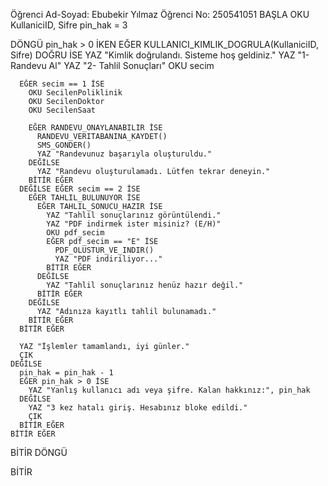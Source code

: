 Öğrenci Ad-Soyad: Ebubekir Yılmaz
Öğrenci No: 250541051
BAŞLA
  OKU KullaniciID, Sifre
  pin_hak = 3
  
  DÖNGÜ pin_hak > 0 İKEN
    EĞER KULLANICI_KIMLIK_DOGRULA(KullaniciID, Sifre) DOĞRU İSE
      YAZ "Kimlik doğrulandı. Sisteme hoş geldiniz."
      YAZ "1- Randevu Al"
      YAZ "2- Tahlil Sonuçları"
      OKU secim

      EĞER secim == 1 İSE
        OKU SecilenPoliklinik
        OKU SecilenDoktor
        OKU SecilenSaat

        EĞER RANDEVU_ONAYLANABILIR İSE
          RANDEVU_VERITABANINA_KAYDET()
          SMS_GONDER()
          YAZ "Randevunuz başarıyla oluşturuldu."
        DEĞİLSE
          YAZ "Randevu oluşturulamadı. Lütfen tekrar deneyin."
        BİTİR EĞER
      DEĞİLSE EĞER secim == 2 İSE
        EĞER TAHLIL_BULUNUYOR İSE
          EĞER TAHLIL_SONUCU_HAZIR İSE
            YAZ "Tahlil sonuçlarınız görüntülendi."
            YAZ "PDF indirmek ister misiniz? (E/H)"
            OKU pdf_secim
            EĞER pdf_secim == "E" İSE
              PDF_OLUSTUR_VE_INDIR()
              YAZ "PDF indiriliyor..."
            BİTİR EĞER
          DEĞİLSE
            YAZ "Tahlil sonuçlarınız henüz hazır değil."
          BİTİR EĞER
        DEĞİLSE
          YAZ "Adınıza kayıtlı tahlil bulunamadı."
        BİTİR EĞER
      BİTİR EĞER
      
      YAZ "İşlemler tamamlandı, iyi günler."
      ÇIK
    DEĞİLSE
      pin_hak = pin_hak - 1
      EĞER pin_hak > 0 İSE
        YAZ "Yanlış kullanıcı adı veya şifre. Kalan hakkınız:", pin_hak
      DEĞİLSE
        YAZ "3 kez hatalı giriş. Hesabınız bloke edildi."
        ÇIK
      BİTİR EĞER
    BİTİR EĞER
  BİTİR DÖNGÜ

BİTİR
